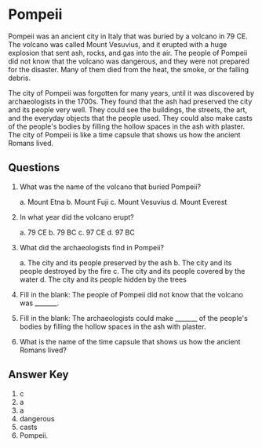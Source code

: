 # Pompeii

Pompeii was an ancient city in Italy that was buried by a volcano in 79 CE. The volcano was called Mount Vesuvius, and it erupted with a huge explosion that sent ash, rocks, and gas into the air. The people of Pompeii did not know that the volcano was dangerous, and they were not prepared for the disaster. Many of them died from the heat, the smoke, or the falling debris.

The city of Pompeii was forgotten for many years, until it was discovered by archaeologists in the 1700s. They found that the ash had preserved the city and its people very well. They could see the buildings, the streets, the art, and the everyday objects that the people used. They could also make casts of the people's bodies by filling the hollow spaces in the ash with plaster. The city of Pompeii is like a time capsule that shows us how the ancient Romans lived.

## Questions

1. What was the name of the volcano that buried Pompeii?

   a. Mount Etna
   b. Mount Fuji
   c. Mount Vesuvius
   d. Mount Everest

2. In what year did the volcano erupt?

   a. 79 CE
   b. 79 BC
   c. 97 CE
   d. 97 BC

3. What did the archaeologists find in Pompeii?

   a. The city and its people preserved by the ash
   b. The city and its people destroyed by the fire
   c. The city and its people covered by the water
   d. The city and its people hidden by the trees

4. Fill in the blank: The people of Pompeii did not know that the volcano was _______.

5. Fill in the blank: The archaeologists could make _______ of the people's bodies by filling the hollow spaces in the ash with plaster.

6. What is the name of the time capsule that shows us how the ancient Romans lived?

## Answer Key

1. c
2. a
3. a
4. dangerous
5. casts
6. Pompeii.

